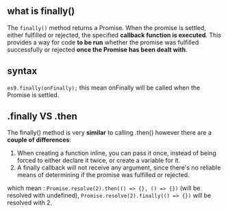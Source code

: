 
## what is finally() 
The `finally()` method returns a Promise. When the promise is settled, either fulfilled or rejected, the specified **callback function is executed**. This provides a way for code **to be run** whether the promise was fulfilled successfully or rejected **once the Promise has been dealt with**.

## syntax
`es9.finally(onFinally);`
this mean onFinally will be called when the Promise is settled.

## .finally VS .then

The finally() method is very **similar** to calling .then() however there are a **couple of differences**:

1. When creating a function inline, you can pass it once, instead of being forced to either declare it twice, or create a variable for it.
1. A finally callback will not receive any argument, since there's no reliable means of determining if the promise was fulfilled or rejected. 

which mean :
`Promise.resolve(2).then(() => {}, () => {})` (will be resolved with undefined), 
`Promise.resolve(2).finally(() => {})` will be resolved with 2.


